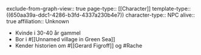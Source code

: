 exclude-from-graph-view:: true
page-type:: [[Character]]
template-type:: ((650aa39a-ddc1-4286-b3fd-4337a230b4e7))
character-type:: NPC
alive:: true
affiliation:: Unknown

- Kvinde i 30-40 år gammel
- Bor i #[[Unnamed village in Green Sea]]
- Kender historien om #[[Gerard Figroff]] og #Rache